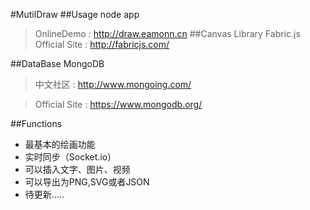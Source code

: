 #MutilDraw
##Usage
node app
>OnlineDemo : http://draw.eamonn.cn
##Canvas Library
Fabric.js
>Official Site : http://fabricjs.com/

##DataBase
MongoDB
>中文社区 : http://www.mongoing.com/

>Official Site : https://www.mongodb.org/

##Functions
* 最基本的绘画功能
* 实时同步（Socket.io）
* 可以插入文字、图片、视频
* 可以导出为PNG,SVG或者JSON
* 待更新.....


